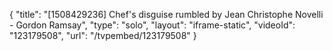{
    "title": "[1508429236] Chef's disguise rumbled by Jean Christophe Novelli - Gordon Ramsay",
    "type": "solo",
    "layout": "iframe-static",
    "videoId": "123179508",
    "url": "\/tvpembed\/123179508"
}